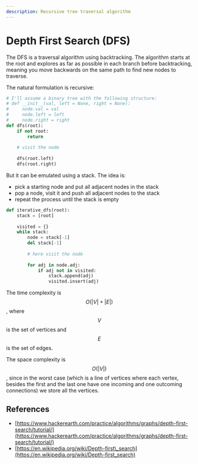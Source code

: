 ```yaml
---
description: Recursive tree traversal algorithm
---
```


# Depth First Search (DFS)

The DFS is a traversal algorithm using backtracking. The algorithm starts at the root and explores as far as possible in each branch before backtracking, meaning you move backwards on the same path to find new nodes to traverse.&#x20;

The natural formulation is recursive:

```python
# I'll assume a binary tree with the following structure:
# def __init__(val, left = None, right = None):
#     node.val = val
#     node.left = left
#     node.right = right
def dfs(root):
    if not root:
        return 
        
    # visit the node
    
    dfs(root.left)
    dfs(root.right)
```

But it can be emulated using a stack. The idea is:

* pick a starting node and put all adjacent nodes in the stack
* pop a node, visit it and push all adjacent nodes to the stack
* repeat the process until the stack is empty

```python
def iterative_dfs(root):
    stack = [root]
    
    visited = {}
    while stack:
        node = stack[-1]
        del stack[-1]
        
        # here visit the node
        
        for adj in node.adj:
            if adj not in visited:
                stack.append(adj)
                visited.insert(adj)
```

The time complexity is $$O(|V|+|E|)$$, where $$V$$ is the set of vertices and $$E$$ is the set of edges.

The space complexity is $$O(|V|)$$, since in the worst case (which is a line of vertices where each vertex, besides the first and the last one have one incoming and one outcoming connections) we store all the vertices.



## References

* [https://www.hackerearth.com/practice/algorithms/graphs/depth-first-search/tutorial/](https://www.hackerearth.com/practice/algorithms/graphs/depth-first-search/tutorial/)
* [https://en.wikipedia.org/wiki/Depth-first\_search](https://en.wikipedia.org/wiki/Depth-first_search)
